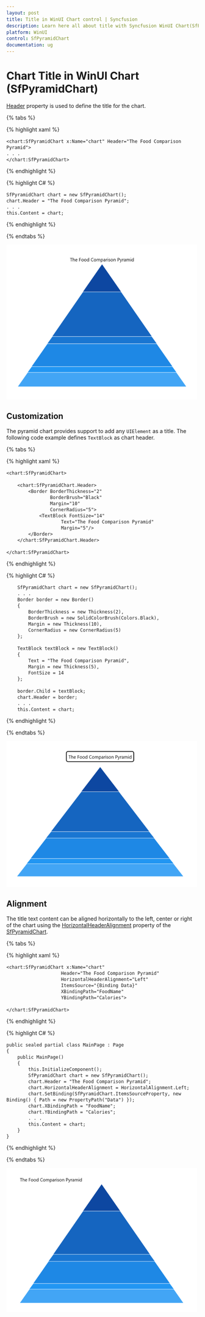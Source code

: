 ```yaml
---
layout: post
title: Title in WinUI Chart control | Syncfusion
description: Learn here all about title with Syncfusion WinUI Chart(SfPyramidChart) control and its customization.
platform: WinUI
control: SfPyramidChart
documentation: ug
---
```


# Chart Title in WinUI Chart (SfPyramidChart)

[Header](https://help.syncfusion.com/cr/winui/Syncfusion.UI.Xaml.Charts.ChartBase.html#Syncfusion_UI_Xaml_Charts_ChartBase_Header) property is used to define the title for the chart.

{% tabs %}   

{% highlight xaml %}

    <chart:SfPyramidChart x:Name="chart" Header="The Food Comparison Pyramid">
    . . .           
    </chart:SfPyramidChart>

{% endhighlight %}

{% highlight C# %}

    SfPyramidChart chart = new SfPyramidChart();
    chart.Header = "The Food Comparison Pyramid";
    . . . 
    this.Content = chart;

{% endhighlight %}

{% endtabs %} 

![Title support in WinUI chart](Title_Images/WinUI_chart_title.png)

## Customization

The pyramid chart provides support to add any `UIElement` as a title. The following code example defines `TextBlock` as chart header.

{% tabs %}   

{% highlight xaml %}

    <chart:SfPyramidChart>

        <chart:SfPyramidChart.Header>
            <Border BorderThickness="2"
                    BorderBrush="Black"
                    Margin="10"
                    CornerRadius="5">
                <TextBlock FontSize="14"
                        Text="The Food Comparison Pyramid"
                        Margin="5"/>
            </Border>
        </chart:SfPyramidChart.Header>
                
    </chart:SfPyramidChart>

{% endhighlight %}

{% highlight C# %}

        SfPyramidChart chart = new SfPyramidChart();
        . . .
        Border border = new Border()
        {
            BorderThickness = new Thickness(2),
            BorderBrush = new SolidColorBrush(Colors.Black),
            Margin = new Thickness(10),
            CornerRadius = new CornerRadius(5)
        };

        TextBlock textBlock = new TextBlock()
        {
            Text = "The Food Comparison Pyramid",
            Margin = new Thickness(5),
            FontSize = 14
        };

        border.Child = textBlock;
        chart.Header = border;
        . . . 
        this.Content = chart;

{% endhighlight %}

{% endtabs %} 

![Title customization support in WinUI chart](Title_Images/WinUI_chart_title_customization.png)

## Alignment

The title text content can be aligned horizontally to the left, center or right of the chart using the [HorizontalHeaderAlignment](https://help.syncfusion.com/cr/winui/Syncfusion.UI.Xaml.Charts.ChartBase.html#Syncfusion_UI_Xaml_Charts_ChartBase_HorizontalHeaderAlignment) property of the [SfPyramidChart](https://help.syncfusion.com/cr/winui/Syncfusion.UI.Xaml.Charts.SfPyramidChart.html).

{% tabs %}   

{% highlight xaml %}

    <chart:SfPyramidChart x:Name="chart" 
                        Header="The Food Comparison Pyramid"
                        HorizontalHeaderAlignment="Left"
                        ItemsSource="{Binding Data}" 
                        XBindingPath="FoodName"
                        YBindingPath="Calories">
                
    </chart:SfPyramidChart>

{% endhighlight %}

{% highlight C# %}

    public sealed partial class MainPage : Page
    {
        public MainPage()
        {
            this.InitializeComponent();
            SfPyramidChart chart = new SfPyramidChart();
            chart.Header = "The Food Comparison Pyramid";
            chart.HorizontalHeaderAlignment = HorizontalAlignment.Left;
            chart.SetBinding(SfPyramidChart.ItemsSourceProperty, new Binding() { Path = new PropertyPath("Data") });
            chart.XBindingPath = "FoodName";
            chart.YBindingPath = "Calories";
            . . . 
            this.Content = chart;
        }
    }

{% endhighlight %}

{% endtabs %} 

![Title text alignment support in WinUI chart](Title_Images/WinUI_chart_title_alignment.png)
